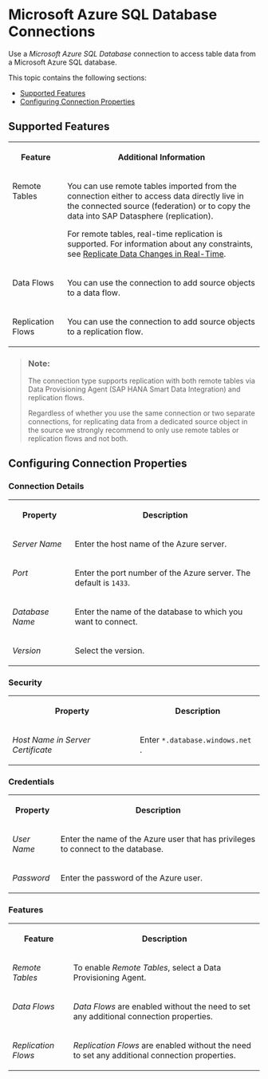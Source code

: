 <!-- loio46343fc1c4544fa9a075d97f84d39826 -->

# Microsoft Azure SQL Database Connections

Use a *Microsoft Azure SQL Database* connection to access table data from a Microsoft Azure SQL database.



This topic contains the following sections:

-   [Supported Features](microsoft-azure-sql-database-connections-46343fc.md#loio46343fc1c4544fa9a075d97f84d39826__Azure_SQL_usage)
-   [Configuring Connection Properties](microsoft-azure-sql-database-connections-46343fc.md#loio46343fc1c4544fa9a075d97f84d39826__connection_properties)



<a name="loio46343fc1c4544fa9a075d97f84d39826__Azure_SQL_usage"/>

## Supported Features


<table>
<tr>
<th valign="top">

Feature



</th>
<th valign="top">

Additional Information



</th>
</tr>
<tr>
<td valign="top">

Remote Tables



</td>
<td valign="top">

You can use remote tables imported from the connection either to access data directly live in the connected source \(federation\) or to copy the data into SAP Datasphere \(replication\).

For remote tables, real-time replication is supported. For information about any constraints, see [Replicate Data Changes in Real-Time](../Data-Integration-Monitor/replicate-data-changes-in-real-time-441d327.md).



</td>
</tr>
<tr>
<td valign="top">

Data Flows



</td>
<td valign="top">

You can use the connection to add source objects to a data flow.



</td>
</tr>
<tr>
<td valign="top">

Replication Flows



</td>
<td valign="top">

You can use the connection to add source objects to a replication flow.



</td>
</tr>
</table>

> ### Note:  
> The connection type supports replication with both remote tables via Data Provisioning Agent \(SAP HANA Smart Data Integration\) and replication flows.
> 
> Regardless of whether you use the same connection or two separate connections, for replicating data from a dedicated source object in the source we strongly recommend to only use remote tables or replication flows and not both.



<a name="loio46343fc1c4544fa9a075d97f84d39826__connection_properties"/>

## Configuring Connection Properties



### Connection Details


<table>
<tr>
<th valign="top">

Property



</th>
<th valign="top">

Description



</th>
</tr>
<tr>
<td valign="top">

 *Server Name* 



</td>
<td valign="top">

 Enter the host name of the Azure server. 



</td>
</tr>
<tr>
<td valign="top">

 *Port* 



</td>
<td valign="top">

 Enter the port number of the Azure server. The default is `1433`. 



</td>
</tr>
<tr>
<td valign="top">

 *Database Name* 



</td>
<td valign="top">

 Enter the name of the database to which you want to connect. 



</td>
</tr>
<tr>
<td valign="top">

 *Version* 



</td>
<td valign="top">

 Select the version. 



</td>
</tr>
</table>



### Security


<table>
<tr>
<th valign="top">

Property



</th>
<th valign="top">

Description



</th>
</tr>
<tr>
<td valign="top">

 *Host Name in Server Certificate* 



</td>
<td valign="top">

 Enter `*.database.windows.net` .



</td>
</tr>
</table>



### Credentials


<table>
<tr>
<th valign="top">

Property



</th>
<th valign="top">

Description



</th>
</tr>
<tr>
<td valign="top">

 *User Name* 



</td>
<td valign="top">

 Enter the name of the Azure user that has privileges to connect to the database. 



</td>
</tr>
<tr>
<td valign="top">

 *Password* 



</td>
<td valign="top">

 Enter the password of the Azure user. 



</td>
</tr>
</table>



### Features


<table>
<tr>
<th valign="top">

Feature



</th>
<th valign="top">

Description



</th>
</tr>
<tr>
<td valign="top">

*Remote Tables*



</td>
<td valign="top">

 To enable *Remote Tables*, select a Data Provisioning Agent. 



</td>
</tr>
<tr>
<td valign="top">

*Data Flows*



</td>
<td valign="top">

 *Data Flows* are enabled without the need to set any additional connection properties. 



</td>
</tr>
<tr>
<td valign="top">

*Replication Flows*



</td>
<td valign="top">

 *Replication Flows* are enabled without the need to set any additional connection properties. 



</td>
</tr>
</table>

